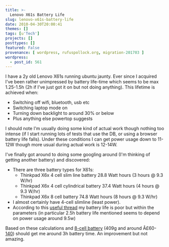 ```yaml
---
title: >-
  Lenovo X61s Battery Life
slug: lenovo-x61s-battery-life
date: 2010-04-30T20:00:41
themes: []
tags: [u'Tech']
projects: []
posttypes: []
featured: False
provenance: [ wordpress, rufuspollock.org, migration-201703 ]
wordpress:
  - post_id: 561
---
```


I have a 2y old Lenovo X61s running ubuntu jaunty. Ever since I acquired I've been rather unimpressed by battery life-time which seems to be max 1.25-1.5h (2h if I've just got it on but not doing anything). This lifetime is achieved when:

  * Switching off wifi, bluetooth, usb etc
  * Switching laptop mode on
  * Turning down backlight to around 30% or below
  * Plus anything else powertop suggests

I should note I'm usually doing some kind of actual work though nothing too intense (if I start running lots of tests that use the DB, or using a browser battery life falls). Under these conditions I can get power usage down to 11-12W though more usual during actual work is 12-14W.

I've finally got around to doing some googling around (I'm thinking of getting another battery) and discovered:

  * There are three battery types for X61s:
     * Thinkpad X6x 4 cell slim line battery    28.8 Watt hours (3 hours @ 9.3 W/hr)
     * Thinkpad X6x 4 cell cylindrical battery  37.4 Watt hours (4 hours @ 9.3 W/hr)
     * Thinkpad X6x 8 cell battery              74.8 Watt hours (8 hours @ 9.3 W/hr)  
  * I almost certainly have 4-cell slimline (least power).
  * According to this [useful thread](http://old.nabble.com/x61s-battery-life-time-td15333975.html) my battery life is poor but within the parameters (in particular 2.5h battery life mentioned seems to depend on power usage around 9.5w)

Based on these calculations and [8-cell battery](http://www-307.ibm.com/pc/support/site.wss/document.do?sitestyle=lenovo&lndocid=MIGR-68026) (409g and around Â£60-[140](http://shop.lenovo.com/SEUILibrary/controller/e/gbweb/LenovoPortal/en_GB/catalog.workflow:item.detail?GroupID=38&Code=40Y7003&current-category-id=D332312ED67F4C719F2B854A4A547854)) should get me around 3h battery time. An improvement but not amazing.

